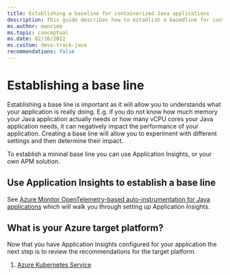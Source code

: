 ```yaml
---
title: Establishing a baseline for containerized Java applications
description: This guide describes how to establish a basedline for containerized Java applications
ms.author: manriem
ms.topic: conceptual
ms.date: 02/10/2022
ms.custom: devx-track-java
recommendations: false
---
```


# Establishing a base line

Establishing a base line is important as it will allow you to understands what your application is really doing. E.g. if you do not know how much memory your Java application actually needs or how many vCPU cores your Java application needs, it can negatively impact the performance of your application. Creating a base line will allow you to experiment with different settings and then determine their impact.

To establish a mininal base line you can use Application Insights, or your own APM solution.

## Use Application Insights to establish a base line

See [Azure Monitor OpenTelemetry-based auto-instrumentation for Java applications](https://docs.microsoft.com/azure/azure-monitor/app/java-in-process-agent)
which will walk you through setting up Application Insights.

## What is your Azure target platform?

Now that you have Application Insights configured for your application the next step is to review the recommendations for the target platform.

1. [Azure Kubernetes Service](containers-aks.md)
